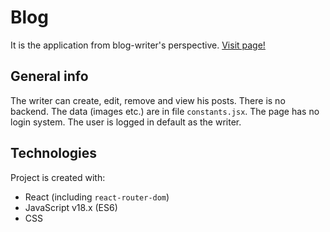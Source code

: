 # Blog

It is the application from blog-writer's perspective. [Visit page!](https://fantastic-llama-8c99c9.netlify.app/)

## General info

The writer can create, edit, remove and view his posts. There is no backend. The data (images etc.) are in file `constants.jsx`. The page has no login system. The user is logged in default as the writer.

## Technologies

Project is created with:

- React (including `react-router-dom`)
- JavaScript v18.x (ES6)
- CSS
